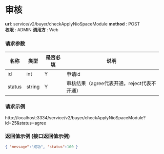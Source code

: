 审核
=======

**url**: service/v2/buyer/checkApplyNioSpaceModule
**method** : POST  
**权限** : ADMIN
**调用方** : Web

### 请求参数

|     名称  	 |  类型   | 是否必填  |             说明                                                   |
|------------|--------|----------|-------------------------------------------------------------------|
| id     | int    | Y        | 申请id                                                                                               |
| status     | string    | Y        | 审核结果（agree代表开通，reject代表不开通）                                                                                                 |

### 请求示例
http://localhost:3334/service/v2/buyer/checkApplyNioSpaceModule?id=25&status=agree

### 返回值示例 (接口返回值示例)

```json
{ "message":"成功", "status":100 }
```